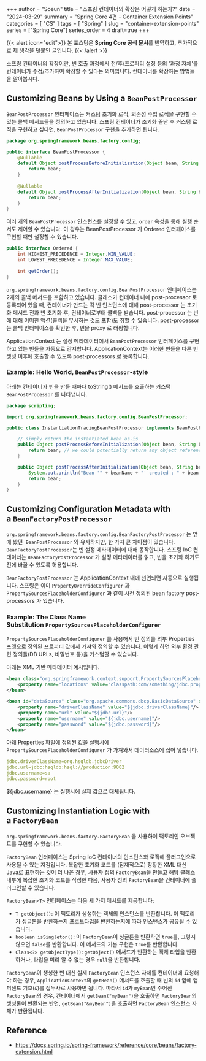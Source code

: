 +++
author = "Soeun"
title = "스프링 컨테이너의 확장은 어떻게 하는가?"
date = "2024-03-29"
summary = "Spring Core 4편 - Container Extension Points"
categories = [
    "CS"
]
tags = [
    "Spring"
]
slug = "container-extension-points"
series = ["Spring Core"]
series_order = 4
draft=true
+++

{{< alert icon="edit">}}
본 포스팅은 **Spring Core 공식 문서**를 번역하고, 추가적으로 제 생각을 덧붙인 글입니다.
{{< /alert >}}

스프링 컨테이너의 확장이란, 빈 호출 과정에서 전/후/프로퍼티 설정 등의 '과정 자체'를 컨테이너가 수정/추가하여 확장할 수 있다는 의미입니다. 컨테이너를 확장하는 방법들을 알아봅시다.

## Customizing Beans by Using a `BeanPostProcessor`

`BeanPostProcessor` 인터페이스는 커스텀 초기화 로직, 의존성 주입 로직을 구현할 수 있는 콜백 메서드들을 정의하고 있습니다. 스프링 컨테이너가 초기화 끝난 후 커스텀 로직을 구현하고 싶다면, `BeanPostProcessor` 구현을 추가하면 됩니다.

```java
package org.springframework.beans.factory.config;

public interface BeanPostProcessor {  
    @Nullable  
    default Object postProcessBeforeInitialization(Object bean, String beanName) throws BeansException {  
        return bean;  
    }  
  
    @Nullable  
    default Object postProcessAfterInitialization(Object bean, String beanName) throws BeansException {  
        return bean;  
    }  
}
```

여러 개의 `BeanPostProcessor` 인스턴스를 설정할 수 있고, `order` 속성을 통해 실행 순서도 제어할 수 있습니다. 이 경우는 BeanPostProcessor 가 Ordered 인터페이스를 구현할 때만 설정할 수 있습니다. 

```java
public interface Ordered {  
    int HIGHEST_PRECEDENCE = Integer.MIN_VALUE;  
    int LOWEST_PRECEDENCE = Integer.MAX_VALUE;  
  
    int getOrder();  
}
```

`org.springframework.beans.factory.config.BeanPostProcessor` 인터페이스는 2개의 콜백 메서드를 포함하고 있습니다. 클래스가 컨테이너 내에 post-processor 로 등록되어 있을 때, 컨테이너가 만드는 각 빈 인스턴스에 대해 post-processor 는 초기화 메서드 전과 빈 초기화 후,  컨테이너로부터 콜백을 받습니다. post-processor 는 빈에 대해 어떠한 액션(콜백을 무시하는 것도 포함)도 취할 수 있습니다. post-processor는 콜백 인터페이스를 확인한 후, 빈을 proxy 로 래핑합니다. 

ApplicationContext 는 설정 메타데이터에서 `BeanPostProcessor` 인터페이스를 구현하고 있는 빈들을 자동으로 감지합니다. ApplicationContext는 이러한 빈들을 다른 빈 생성 이후에 호출할 수 있도록 post-processors 로 등록합니다. 

### Example: Hello World, `BeanPostProcessor`-style

아래는 컨테이너가 빈을 만들 때마다 toString() 메서드를 호출하는 커스텀 `BeanPostProcessor`  를 나타냅니다. 

```java
package scripting;

import org.springframework.beans.factory.config.BeanPostProcessor;

public class InstantiationTracingBeanPostProcessor implements BeanPostProcessor {

	// simply return the instantiated bean as-is
	public Object postProcessBeforeInitialization(Object bean, String beanName) {
		return bean; // we could potentially return any object reference here...
	}

	public Object postProcessAfterInitialization(Object bean, String beanName) {
		System.out.println("Bean '" + beanName + "' created : " + bean.toString());
		return bean;
	}
}
```


## Customizing Configuration Metadata with a `BeanFactoryPostProcessor`

`org.springframework.beans.factory.config.BeanFactoryPostProcessor` 는 앞에 봤던  `BeanPostProcessor` 와 유사하지만, 한 가지 큰 차이점이 있습니다. `BeanFactoryPostProcessor`는 빈 설정 메타데이터에 대해 동작합니다. 스프링 IoC 컨테이너는 `BeanFactoryPostProcessor` 가 설정 메타데이터를 읽고, 빈을 초기화 하기도 전에 바꿀 수 있도록 허용합니다. 

`BeanFactoryPostProcessor` 는 ApplicationContext 내에 선언되면 자동으로 실행됩니다. 스프링은 이미 `PropertyOverrideConfigurer` 과`PropertySourcesPlaceholderConfigurer` 과 같이 사전 정의된 bean factory post-processors 가 있습니다. 

### Example: The Class Name Substitution `PropertySourcesPlaceholderConfigurer`

`PropertySourcesPlaceholderConfigurer` 를 사용해서 빈 정의를 외부 Properties 포맷으로 정의된 프로퍼티 값에서 가져와 정의할 수 있습니다. 이렇게 하면 외부 환경 관련 정의들(DB URLs, 비밀번호 등)을 커스텀할 수 있습니다. 

아래는 XML 기반 메타데이터 예시입니다. 

```xml
<bean class="org.springframework.context.support.PropertySourcesPlaceholderConfigurer">
	<property name="locations" value="classpath:com/something/jdbc.properties"/>
</bean>

<bean id="dataSource" class="org.apache.commons.dbcp.BasicDataSource" destroy-method="close">
	<property name="driverClassName" value="${jdbc.driverClassName}"/>
	<property name="url" value="${jdbc.url}"/>
	<property name="username" value="${jdbc.username}"/>
	<property name="password" value="${jdbc.password}"/>
</bean>
```

아래 Properties 파일에 정의된 값을 실행시에 `PropertySourcesPlaceholderConfigurer` 가 가져와서 데이터소스에 집어 넣습니다. 

```yaml
jdbc.driverClassName=org.hsqldb.jdbcDriver
jdbc.url=jdbc:hsqldb:hsql://production:9002
jdbc.username=sa
jdbc.password=root
```

${jdbc.username} 는 실행시에 실제 값으로 대체됩니다. 


## Customizing Instantiation Logic with a `FactoryBean`

`org.springframework.beans.factory.FactoryBean` 을 사용하여 팩토리인 오브젝트를 구현할 수 있습니다. 

`FactoryBean` 인터페이스는 Spring IoC 컨테이너의 인스턴스화 로직에 플러그인으로 사용될 수 있는 지점입니다. 복잡한 초기화 코드를 (잠재적으로) 장황한 XML 대신 Java로 표현하는 것이 더 나은 경우, 사용자 정의 `FactoryBean`을 만들고 해당 클래스 내부에 복잡한 초기화 코드를 작성한 다음, 사용자 정의 `FactoryBean`을 컨테이너에 플러그인할 수 있습니다.

`FactoryBean<T>` 인터페이스는 다음 세 가지 메서드를 제공합니다:
- `T getObject()`: 이 팩토리가 생성하는 객체의 인스턴스를 반환합니다. 이 팩토리가 싱글톤을 반환하는지 프로토타입을 반환하는지에 따라 인스턴스가 공유될 수 있습니다.
- `boolean isSingleton()`: 이 `FactoryBean`이 싱글톤을 반환하면 `true`를, 그렇지 않으면 `false`를 반환합니다. 이 메서드의 기본 구현은 `true`를 반환합니다.
- `Class<?> getObjectType()`: `getObject()` 메서드가 반환하는 객체 타입을 반환하거나, 타입을 미리 알 수 없는 경우 `null`을 반환합니다.

`FactoryBean`이 생성한 빈 대신 실제 `FactoryBean` 인스턴스 자체를 컨테이너에 요청해야 하는 경우, `ApplicationContext`의 `getBean()` 메서드를 호출할 때 빈의 `id` 앞에 앰퍼샌드 기호(`&`)를 접두사로 사용하면 됩니다. 따라서 `id`가 `myBean`인 주어진 `FactoryBean`의 경우, 컨테이너에서 `getBean("myBean")`을 호출하면 `FactoryBean`의 생성물이 반환되는 반면, `getBean("&myBean")`을 호출하면 `FactoryBean` 인스턴스 자체가 반환됩니다.



## Reference
- https://docs.spring.io/spring-framework/reference/core/beans/factory-extension.html






